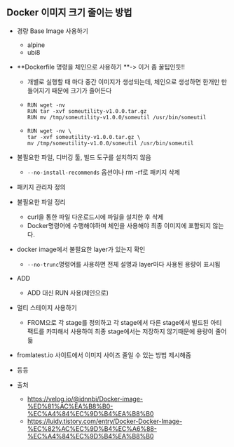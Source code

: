 ## Docker 이미지 크기 줄이는 방법

- 경량 Base Image 사용하기

  - alpine
  - ubi8

- **Dockerfile 명령을 체인으로 사용하기 **-> 이거 좀 꿀팁인듯!! 

  - 개별로 실행할 때 마다 중간 이미지가 생성되는데, 체인으로 생성하면 한개만 만들어지기 때문에 크기가 줄어든다

  - ```
    RUN wget -nv
    RUN tar -xvf someutility-v1.0.0.tar.gz
    RUN mv /tmp/someutility-v1.0.0/someutil /usr/bin/someutil
    ```

  - ```
    RUN wget -nv \
    tar -xvf someutility-v1.0.0.tar.gz \
    mv /tmp/someutility-v1.0.0/someutil /usr/bin/someutil
    ```

- 불필요한 파일, 디버깅 툴, 빌드 도구를 설치하지 않음

  - `--no-install-recommends` 옵션이나 rm -rf로 패키지 삭제 

- 패키지 관리자 정의

- 불필요한 파일 정리

  - curl을 통한 파일 다운로드시에 파일을 설치한 후 삭제
  - Docker명령어에 수행해야하며 체인을 사용해야 최종 이미지에 포함되지 않는다.

- docker image에서 불필요한 layer가 있는지 확인

  - `--no-trunc`명령어를 사용하면 전체 설명과 layer마다 사용된 용량이 표시됨

- ADD

  - ADD 대신 RUN 사용(체인으로)

- 멀티 스테이지 사용하기 

  - FROM으로 각 stage를 정의하고 각 stage에서 다른 stage에서 빌드된 아티팩트를 카피해서 사용하여 최종 stage에서는 저장하지 않기때문에 용량이 줄어듦 

- fromlatest.io 사이트에서 이미지 사이즈 줄일 수 있는 방법 제시해줌

- 등등 



- 출처
  - https://velog.io/@idnnbi/Docker-image-%ED%81%AC%EA%B8%B0-%EC%A4%84%EC%9D%B4%EA%B8%B0
  - https://luidy.tistory.com/entry/Docker-Docker-Image-%EC%82%AC%EC%9D%B4%EC%A6%88-%EC%A4%84%EC%9D%B4%EA%B8%B0